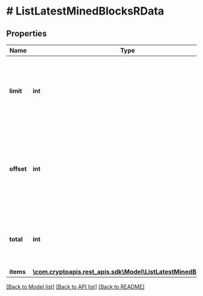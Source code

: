 # # ListLatestMinedBlocksRData

## Properties

Name | Type | Description | Notes
------------ | ------------- | ------------- | -------------
**limit** | **int** | Defines how many items should be returned in the response per page basis. |
**offset** | **int** | The starting index of the response items, i.e. where the response should start listing the returned items. |
**total** | **int** | Defines the total number of items returned in the response. |
**items** | [**\com.cryptoapis.rest_apis.sdk\Model\ListLatestMinedBlocksRI[]**](ListLatestMinedBlocksRI.md) |  |

[[Back to Model list]](../../README.md#models) [[Back to API list]](../../README.md#endpoints) [[Back to README]](../../README.md)
